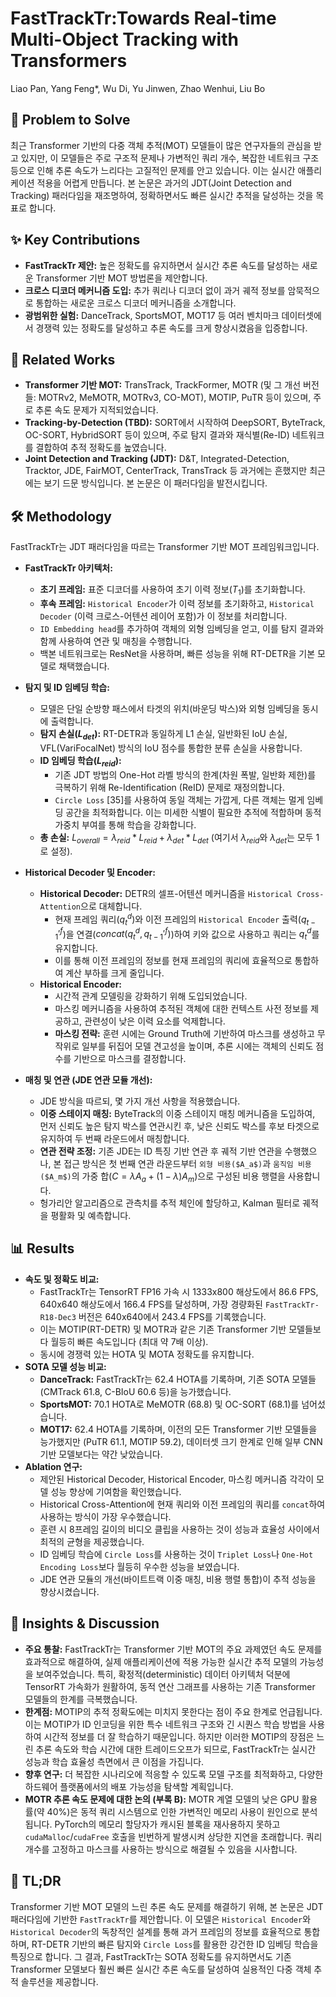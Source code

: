 # FastTrackTr:Towards Real-time Multi-Object Tracking with Transformers
Liao Pan, Yang Feng*, Wu Di, Yu Jinwen, Zhao Wenhui, Liu Bo

## 🧩 Problem to Solve
최근 Transformer 기반의 다중 객체 추적(MOT) 모델들이 많은 연구자들의 관심을 받고 있지만, 이 모델들은 주로 구조적 문제나 가변적인 쿼리 개수, 복잡한 네트워크 구조 등으로 인해 추론 속도가 느리다는 고질적인 문제를 안고 있습니다. 이는 실시간 애플리케이션 적용을 어렵게 만듭니다. 본 논문은 과거의 JDT(Joint Detection and Tracking) 패러다임을 재조명하여, 정확하면서도 빠른 실시간 추적을 달성하는 것을 목표로 합니다.

## ✨ Key Contributions
*   **FastTrackTr 제안:** 높은 정확도를 유지하면서 실시간 추론 속도를 달성하는 새로운 Transformer 기반 MOT 방법론을 제안합니다.
*   **크로스 디코더 메커니즘 도입:** 추가 쿼리나 디코더 없이 과거 궤적 정보를 암묵적으로 통합하는 새로운 크로스 디코더 메커니즘을 소개합니다.
*   **광범위한 실험:** DanceTrack, SportsMOT, MOT17 등 여러 벤치마크 데이터셋에서 경쟁력 있는 정확도를 달성하고 추론 속도를 크게 향상시켰음을 입증합니다.

## 📎 Related Works
*   **Transformer 기반 MOT:** TransTrack, TrackFormer, MOTR (및 그 개선 버전들: MOTRv2, MeMOTR, MOTRv3, CO-MOT), MOTIP, PuTR 등이 있으며, 주로 추론 속도 문제가 지적되었습니다.
*   **Tracking-by-Detection (TBD):** SORT에서 시작하여 DeepSORT, ByteTrack, OC-SORT, HybridSORT 등이 있으며, 주로 탐지 결과와 재식별(Re-ID) 네트워크를 결합하여 추적 정확도를 높였습니다.
*   **Joint Detection and Tracking (JDT):** D&T, Integrated-Detection, Tracktor, JDE, FairMOT, CenterTrack, TransTrack 등 과거에는 흔했지만 최근에는 보기 드문 방식입니다. 본 논문은 이 패러다임을 발전시킵니다.

## 🛠️ Methodology
FastTrackTr는 JDT 패러다임을 따르는 Transformer 기반 MOT 프레임워크입니다.

*   **FastTrackTr 아키텍처:**
    *   **초기 프레임:** 표준 디코더를 사용하여 초기 이력 정보($T_1$)를 초기화합니다.
    *   **후속 프레임:** `Historical Encoder`가 이력 정보를 초기화하고, `Historical Decoder` (이력 크로스-어텐션 레이어 포함)가 이 정보를 처리합니다.
    *   `ID Embedding head`를 추가하여 객체의 외형 임베딩을 얻고, 이를 탐지 결과와 함께 사용하여 연관 및 매칭을 수행합니다.
    *   백본 네트워크로는 ResNet을 사용하며, 빠른 성능을 위해 RT-DETR을 기본 모델로 채택했습니다.

*   **탐지 및 ID 임베딩 학습:**
    *   모델은 단일 순방향 패스에서 타겟의 위치(바운딩 박스)와 외형 임베딩을 동시에 출력합니다.
    *   **탐지 손실($L_{det}$):** RT-DETR과 동일하게 L1 손실, 일반화된 IoU 손실, VFL(VariFocalNet) 방식의 IoU 점수를 통합한 분류 손실을 사용합니다.
    *   **ID 임베딩 학습($L_{reid}$):**
        *   기존 JDT 방법의 One-Hot 라벨 방식의 한계(차원 폭발, 일반화 제한)를 극복하기 위해 Re-Identification (ReID) 문제로 재정의합니다.
        *   `Circle Loss` [35]를 사용하여 동일 객체는 가깝게, 다른 객체는 멀게 임베딩 공간을 최적화합니다. 이는 미세한 식별이 필요한 추적에 적합하며 동적 가중치 부여를 통해 학습을 강화합니다.
    *   **총 손실:** $L_{overall} = \lambda_{reid} * L_{reid} + \lambda_{det} * L_{det}$ (여기서 $\lambda_{reid}$와 $\lambda_{det}$는 모두 1로 설정).

*   **Historical Decoder 및 Encoder:**
    *   **Historical Decoder:** DETR의 셀프-어텐션 메커니즘을 `Historical Cross-Attention`으로 대체합니다.
        *   현재 프레임 쿼리($q_t^d$)와 이전 프레임의 `Historical Encoder` 출력($q_{t-1}'^f$)을 연결($concat(q_t^d, q_{t-1}'^f)$)하여 키와 값으로 사용하고 쿼리는 $q_t^d$를 유지합니다.
        *   이를 통해 이전 프레임의 정보를 현재 프레임의 쿼리에 효율적으로 통합하여 계산 부하를 크게 줄입니다.
    *   **Historical Encoder:**
        *   시간적 관계 모델링을 강화하기 위해 도입되었습니다.
        *   마스킹 메커니즘을 사용하여 추적된 객체에 대한 컨텍스트 사전 정보를 제공하고, 관련성이 낮은 이력 요소를 억제합니다.
        *   **마스킹 전략:** 훈련 시에는 Ground Truth에 기반하여 마스크를 생성하고 무작위로 일부를 뒤집어 모델 견고성을 높이며, 추론 시에는 객체의 신뢰도 점수를 기반으로 마스크를 결정합니다.

*   **매칭 및 연관 (JDE 연관 모듈 개선):**
    *   JDE 방식을 따르되, 몇 가지 개선 사항을 적용했습니다.
    *   **이중 스테이지 매칭:** ByteTrack의 이중 스테이지 매칭 메커니즘을 도입하여, 먼저 신뢰도 높은 탐지 박스를 연관시킨 후, 낮은 신뢰도 박스를 후보 타겟으로 유지하여 두 번째 라운드에서 매칭합니다.
    *   **연관 전략 조정:** 기존 JDE는 ID 특징 기반 연관 후 궤적 기반 연관을 수행했으나, 본 접근 방식은 첫 번째 연관 라운드부터 `외형 비용($A_a$)`과 `움직임 비용($A_m$)`의 가중 합($C=\lambda A_a + (1-\lambda) A_m$)으로 구성된 비용 행렬을 사용합니다.
    *   헝가리안 알고리즘으로 관측치를 추적 체인에 할당하고, Kalman 필터로 궤적을 평활화 및 예측합니다.

## 📊 Results
*   **속도 및 정확도 비교:**
    *   FastTrackTr는 TensorRT FP16 가속 시 1333x800 해상도에서 86.6 FPS, 640x640 해상도에서 166.4 FPS를 달성하며, 가장 경량화된 `FastTrackTr-R18-Dec3` 버전은 640x640에서 243.4 FPS를 기록했습니다.
    *   이는 MOTIP(RT-DETR) 및 MOTR과 같은 기존 Transformer 기반 모델들보다 월등히 빠른 속도입니다 (최대 약 7배 이상).
    *   동시에 경쟁력 있는 HOTA 및 MOTA 정확도를 유지합니다.
*   **SOTA 모델 성능 비교:**
    *   **DanceTrack:** FastTrackTr는 62.4 HOTA를 기록하며, 기존 SOTA 모델들 (CMTrack 61.8, C-BIoU 60.6 등)을 능가했습니다.
    *   **SportsMOT:** 70.1 HOTA로 MeMOTR (68.8) 및 OC-SORT (68.1)를 넘어섰습니다.
    *   **MOT17:** 62.4 HOTA를 기록하며, 이전의 모든 Transformer 기반 모델들을 능가했지만 (PuTR 61.1, MOTIP 59.2), 데이터셋 크기 한계로 인해 일부 CNN 기반 모델보다는 약간 낮았습니다.
*   **Ablation 연구:**
    *   제안된 Historical Decoder, Historical Encoder, 마스킹 메커니즘 각각이 모델 성능 향상에 기여함을 확인했습니다.
    *   Historical Cross-Attention에 현재 쿼리와 이전 프레임의 쿼리를 `concat`하여 사용하는 방식이 가장 우수했습니다.
    *   훈련 시 8프레임 길이의 비디오 클립을 사용하는 것이 성능과 효율성 사이에서 최적의 균형을 제공했습니다.
    *   ID 임베딩 학습에 `Circle Loss`를 사용하는 것이 `Triplet Loss`나 `One-Hot Encoding Loss`보다 월등히 우수한 성능을 보였습니다.
    *   JDE 연관 모듈의 개선(바이트트랙 이중 매칭, 비용 행렬 통합)이 추적 성능을 향상시켰습니다.

## 🧠 Insights & Discussion
*   **주요 통찰:** FastTrackTr는 Transformer 기반 MOT의 주요 과제였던 속도 문제를 효과적으로 해결하여, 실제 애플리케이션에 적용 가능한 실시간 추적 모델의 가능성을 보여주었습니다. 특히, 확정적(deterministic) 데이터 아키텍처 덕분에 TensorRT 가속화가 원활하여, 동적 연산 그래프를 사용하는 기존 Transformer 모델들의 한계를 극복했습니다.
*   **한계점:** MOTIP의 추적 정확도에는 미치지 못한다는 점이 주요 한계로 언급됩니다. 이는 MOTIP가 ID 인코딩을 위한 특수 네트워크 구조와 긴 시퀀스 학습 방법을 사용하여 시간적 정보를 더 잘 학습하기 때문입니다. 하지만 이러한 MOTIP의 장점은 느린 추론 속도와 학습 시간에 대한 트레이드오프가 되므로, FastTrackTr는 실시간 성능과 학습 효율성 측면에서 큰 이점을 가집니다.
*   **향후 연구:** 더 복잡한 시나리오에 적응할 수 있도록 모델 구조를 최적화하고, 다양한 하드웨어 플랫폼에서의 배포 가능성을 탐색할 계획입니다.
*   **MOTR 추론 속도 문제에 대한 논의 (부록 B):** MOTR 계열 모델의 낮은 GPU 활용률(약 40%)은 동적 쿼리 시스템으로 인한 가변적인 메모리 사용이 원인으로 분석됩니다. PyTorch의 메모리 할당자가 캐시된 블록을 재사용하지 못하고 `cudaMalloc`/`cudaFree` 호출을 빈번하게 발생시켜 상당한 지연을 초래합니다. 쿼리 개수를 고정하고 마스크를 사용하는 방식으로 해결될 수 있음을 시사합니다.

## 📌 TL;DR
Transformer 기반 MOT 모델의 느린 추론 속도 문제를 해결하기 위해, 본 논문은 JDT 패러다임에 기반한 `FastTrackTr`를 제안합니다. 이 모델은 `Historical Encoder`와 `Historical Decoder`의 독창적인 설계를 통해 과거 프레임의 정보를 효율적으로 통합하며, RT-DETR 기반의 빠른 탐지와 `Circle Loss`를 활용한 강건한 ID 임베딩 학습을 특징으로 합니다. 그 결과, FastTrackTr는 SOTA 정확도를 유지하면서도 기존 Transformer 모델보다 훨씬 빠른 실시간 추론 속도를 달성하여 실용적인 다중 객체 추적 솔루션을 제공합니다.